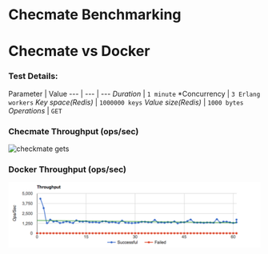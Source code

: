 # Checmate Benchmarking

# Checmate vs Docker

### Test Details:

Parameter | Value
--- | --- | ---
*Duration* | `1 minute`
*Concurrency | `3 Erlang workers`
*Key space(Redis)* | `1000000 keys`
*Value size(Redis)* | `1000 bytes`
*Operations* | `GET`

### Checmate Throughput (ops/sec)

![checkmate gets](checkmate.png)

### Docker Throughput (ops/sec)

![docker gets](docker.png)